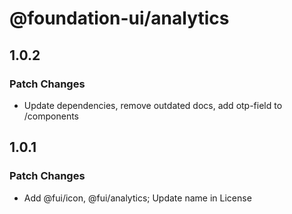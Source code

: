 # @foundation-ui/analytics

## 1.0.2

### Patch Changes

- Update dependencies, remove outdated docs, add otp-field to /components

## 1.0.1

### Patch Changes

- Add @fui/icon, @fui/analytics; Update name in License
